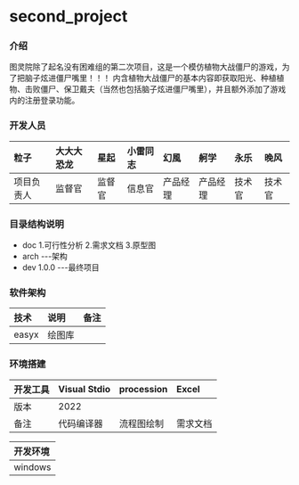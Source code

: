 # second_project

### 介绍
图灵院除了起名没有困难组的第二次项目，这是一个模仿植物大战僵尸的游戏，为了把脑子炫进僵尸嘴里！！！
内含植物大战僵尸的基本内容即获取阳光、种植植物、击败僵尸、保卫戴夫（当然也包括脑子炫进僵尸嘴里），并且额外添加了游戏内的注册登录功能。

### 开发人员
|粒子      |大大大恐龙|星起   | 小雷同志|幻風    |舸学    |永乐   |晚风|
|:--------| :------- |:------|:------|:-------|:-------|:------|:-----|
|项目负责人| 监督官   |监督官  |信息官  |产品经理|产品经理|技术官  |技术官|

### 目录结构说明
* doc
1.可行性分析
2.需求文档
3.原型图
* arch ---架构
* dev 1.0.0 ---最终项目

### 软件架构
|技术|说明|备注
|:---|:----|:---|
|easyx|绘图库| |

### 环境搭建
|开发工具|Visual Stdio| procession|Excel|
|:-------|:--------|:----------|:-----|
|版本|2022||
|备注|代码编译器|流程图绘制|需求文档|


|开发环境|
|:---|
windows|
